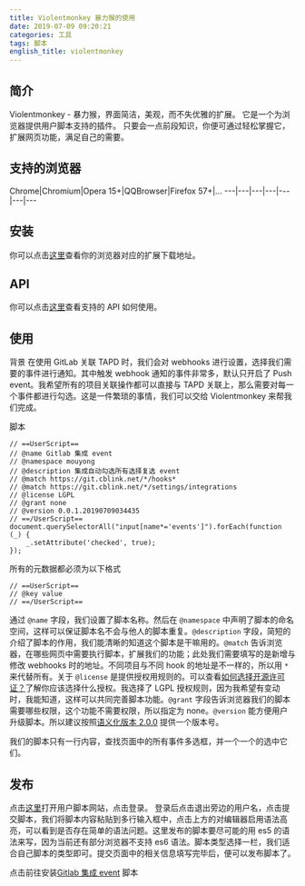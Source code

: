 ```yaml
---
title: Violentmonkey 暴力猴的使用
date: 2019-07-09 09:20:21
categories: 工具
tags: 脚本
english_title: violentmonkey
---
```


## 简介
Violentmonkey - 暴力猴，界面简洁，美观，而不失优雅的扩展。
它是一个为浏览器提供用户脚本支持的插件。
只要会一点前段知识，你便可通过轻松掌握它，扩展网页功能，满足自己的需要。

## 支持的浏览器

Chrome|Chromium|Opera 15+|QQBrowser|Firefox 57+|...
---|---|---|---|---|---|---

## 安装

你可以点击[这里](https://violentmonkey.github.io/get-it/)查看你的浏览器对应的扩展下载地址。

## API

你可以点击[这里](https://violentmonkey.github.io/api/)查看支持的 API 如何使用。

## 使用

背景
在使用 GitLab 关联 TAPD 时，我们会对 webhooks 进行设置，选择我们需要的事件进行通知。其中触发 webhook 通知的事件非常多，默认只开启了 Push event。我希望所有的项目关联操作都可以直接与 TAPD 关联上，那么需要对每一个事件都进行勾选。这是一件繁琐的事情，我们可以交给 Violentmonkey 来帮我们完成。

脚本
```
// ==UserScript==
// @name Gitlab 集成 event
// @namespace mouyong
// @description 集成自动勾选所有选择复选 event
// @match https://git.cblink.net/*/hooks*
// @match https://git.cblink.net/*/settings/integrations
// @license LGPL
// @grant none
// @version 0.0.1.20190709034435
// ==/UserScript==
document.querySelectorAll("input[name*='events']").forEach(function (_) {
    _.setAttribute('checked', true);
});
```

所有的元数据都必须为以下格式
```
// ==UserScript==
// @key value
// ==/UserScript==
```

通过 `@name` 字段，我们设置了脚本名称。然后在 `@namespace` 中声明了脚本的命名空间，这样可以保证脚本名不会与他人的脚本重复。`@description` 字段，简短的介绍了脚本的作用，我们能清晰的知道这个脚本是干嘛用的。`@match` 告诉浏览器，在哪些网页中需要执行脚本，扩展我们的功能；此处我们需要填写的是新增与修改 webhooks 时的地址。不同项目与不同 hook 的地址是不一样的，所以用 `*` 来代替所有。关于 `@license` 是提供授权用规则的。可以查看[如何选择开源许可证？](http://www.ruanyifeng.com/blog/2011/05/how_to_choose_free_software_licenses.html)了解你应该选择什么授权。我选择了 LGPL 授权规则，因为我希望有变动时，我能知道，这样可以共同完善脚本功能。`@grant` 字段告诉浏览器我们的脚本需要哪些权限，这个功能不需要权限，所以指定为 none。`@version` 能方便用户升级脚本。所以建议按照[语义化版本 2.0.0](https://semver.org/lang/zh-CN/) 提供一个版本号。

我们的脚本只有一行内容，查找页面中的所有事件多选框，并一个一个的选中它们。

## 发布

点击[这里](https://greasyfork.org/zh-CN)打开用户脚本网站，点击登录。
登录后点击退出旁边的用户名，点击提交脚本，我们将脚本内容粘贴到多行输入框中，点击上方的对编辑器启用语法高亮，可以看到是否存在简单的语法问题。这里发布的脚本要尽可能的用 es5 的语法来写，因为当前还有部分浏览器不支持 es6 语法。脚本类型选择一栏，我们适合自己脚本的类型即可。提交页面中的相关信息填写完毕后，便可以发布脚本了。

点击前往安装[Gitlab 集成 event](https://greasyfork.org/zh-CN/scripts/387315-gitlab-%E9%9B%86%E6%88%90-event/code) 脚本

